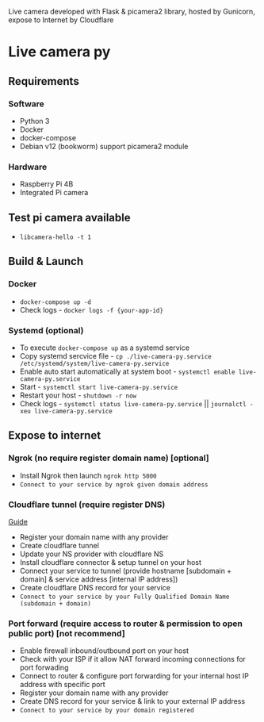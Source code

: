 Live camera developed with Flask & picamera2 library, hosted by Gunicorn, expose to Internet by Cloudflare
# Live camera py

## Requirements
### Software
- Python 3
- Docker
- docker-compose
- Debian v12 (bookworm) support picamera2 module
### Hardware
- Raspberry Pi 4B
- Integrated Pi camera

## Test pi camera available
- `libcamera-hello -t 1`

## Build & Launch
### Docker
- `docker-compose up -d`
- Check logs - `docker logs -f {your-app-id}`

### Systemd (optional)
- To execute `docker-compose up` as a systemd service
- Copy systemd sercvice file - `cp ./live-camera-py.service /etc/systemd/system/live-camera-py.service`
- Enable auto start automatically at system boot - `systemctl enable live-camera-py.service`
- Start - `systemctl start live-camera-py.service`
- Restart your host - `shutdown -r now`
- Check logs - `systemctl status live-camera-py.service` || `journalctl -xeu live-camera-py.service`

## Expose to internet
### Ngrok (no require register domain name) [optional]
- Install Ngrok then launch `ngrok http 5000`
- `Connect to your service by ngrok given domain address`

### Cloudflare tunnel (require register DNS)
[Guide](https://developers.cloudflare.com/cloudflare-one/connections/connect-networks/)
- Register your domain name with any provider
- Create cloudflare tunnel
- Update your NS provider with cloudflare NS
- Install cloudflare connector & setup tunnel on your host
- Connect your service to tunnel (provide hostname [subdomain + domain] & service address [internal IP address])
- Create cloudflare DNS record for your service
- `Connect to your service by your Fully Qualified Domain Name (subdomain + domain)`

### Port forward (require access to router & permission to open public port) [not recommend]
- Enable firewall inbound/outbound port on your host
- Check with your ISP if it allow NAT forward incoming connections for port forwading 
- Connect to router & configure port forwarding for your internal host IP address with specific port
- Register your domain name with any provider
- Create DNS record for your service & link to your external IP address
- `Connect to your service by your domain registered`

